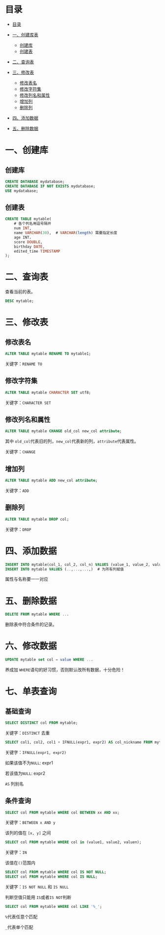 # 目录
- [目录](#目录)

- [一、创建库表](#一创建库表)
  
  * [创建库](#创建库)
  * [创建表](#创建表)
  
- [二、查询表](#二查询表)

- [三、修改表](#三修改表)
  * [修改表名](#修改表名)
  * [修改字符集](#修改字符集)
  * [修改列名和属性](#修改列名和属性)
  * [增加列](#增加列)
  * [删除列](#删除列)
  
- [四、添加数据](#四添加数据)

- [五、删除数据](#五删除数据)

  
# 一、创建库
## 创建库

```sql
CREATE DATABASE mydatabase;
CREATE DATABASE IF NOT EXISTS mydatabase;
USE mydatabase;  
```



## 创建表

```sql
CREATE TABLE mytable(
	# 各个列名用逗号隔开
	num INT,
	name VARCHAR(30),  # VARCHAR(length) 需要指定长度
	age INT，
	score DOUBLE,
	birthday DATE,
	edited_time TIMESTAMP
);
```


# 二、查询表

查看当前的表。

```sql
DESC mytable;
```



# 三、修改表

## 修改表名

```sql
ALTER TABLE mytable RENAME TO mytable1;
```

关键字：`RENAME TO`

## 修改字符集

```sql
ALTER TABLE mytable CHARACTER SET utf8;
```

关键字：`CHARACTER SET`

## 修改列名和属性

```sql
ALTER TABLE mytable CHANGE old_col new_col attribute;
```

其中 `old_col`代表旧的列，`new_col`代表新的列，`attribute`代表属性。

关键字：`CHANGE`

## 增加列

```sql
ALTER TABLE mytable ADD new_col attribute;
```

关键字：`ADD`

## 删除列

```sql
ALTER TABLE mytable DROP col;
```

关键字：`DROP`



# 四、添加数据

```sql
INSERT INTO mytable(col_1, col_2, col_n) VALUES (value_1, value_2, value_n);
INSERT INTO mytable VALUES (..,...,...,)  # 为所有列赋值
```

属性与名称要一一对应



# 五、删除数据

```sql
DELETE FROM mytable WHERE ...
```

删除表中符合条件的记录。



# 六、修改数据

```sql
UPDATE mytable set col = value WHERE ...
```

养成加 `WHERE`语句的好习惯，否则默认改所有数据，十分危险！



# 七、单表查询

## 基础查询

```sql
SELECT DISTINCT col FROM mytable;
```

关键字：`DISTINCT` 去重

```sql
SELECT col1, col2, col1 + IFNULL(expr1, expr2) AS col_nickname FROM mytable;
```

关键字：`IFNULL(expr1, expr2) `

如果该值不为`NULL`: expr1

若该值为`NULL`: expr2



`AS` 列别名



## 条件查询

```sql
SELECT col FROM mytable WHERE col BETWEEN xx AND xx;
```

关键字：`BETWEEN x AND y`

该列的值在 `[x, y]` 之间



```sql
SELECT col FROM mytable WHERE col in (value1, value2, valuen);
```

关键字：`IN`

该值在`()`范围内



```	sql
SELECT col FROM mytable WHERE col IS NOT NULL;
SELECT col FROM mytable WHERE col IS NULL;
```

关键字：`IS NOT NULL` 和 `IS NULL`

判断空值只能用 `IS`或者`IS NOT`判断



```sql
SELECT col FROM mytable WHERE col LIKE '%_';
```

`%`代表任意个匹配

`_`代表单个匹配